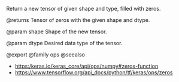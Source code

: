 Return a new tensor of given shape and type, filled with zeros.

@returns
    Tensor of zeros with the given shape and dtype.

@param shape
Shape of the new tensor.

@param dtype
Desired data type of the tensor.

@export
@family ops
@seealso
+ <https:/keras.io/keras_core/api/ops/numpy#zeros-function>
+ <https://www.tensorflow.org/api_docs/python/tf/keras/ops/zeros>
